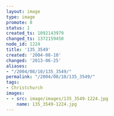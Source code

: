 ```yaml
---
layout: image
type: image
promote: 0
status: 1
created_ts: 1092143979
changed_ts: 1372159450
node_id: 1224
title: '135_3549'
created: '2004-08-10'
changed: '2013-06-25'
aliases:
- "/2004/08/10/135_3549/"
permalink: "/2004/08/10/135_3549/"
tags:
- Christchurch
images:
- - src: image/images/135_3549-1224.jpg
    name: 135_3549-1224.jpg
---
```


